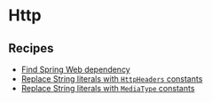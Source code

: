 # Http

## Recipes

* [Find Spring Web dependency](./springwebdependency.md)
* [Replace String literals with `HttpHeaders` constants](./replacestringliteralswithmediatypeconstants.md)
* [Replace String literals with `MediaType` constants](./replacestringliteralswithhttpheadersconstants.md)


